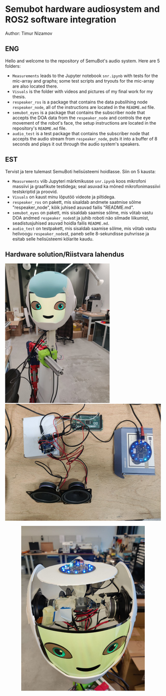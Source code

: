 # Semubot hardware audiosystem and ROS2 software integration <br/>
Author: Timur Nizamov <br/>


## ENG
Hello and welcome to the repository of SemuBot's audio system. Here are 5 folders:  <br/>
* `Measurements` leads to the Jupyter notebook `snr.ipynb` with tests for the mic-array and graphs; some test scripts and tryouts for the mic-array are also located there.
* `Visuals` is the folder with videos and pictures of my final work for my thesis.
* `respeaker_ros` is a package that contains the data pubslihing node `respeaker_node`, all of the instructions are located in the `README.md` file.
* `semubot_eyes` is a package that contains the subscriber node that accepts the DOA data from the `respeaker_node` and controls the eye movement of the robot's face, the setup instructions are located in the repository's `README.md` file.
* `audio_test` is a test package that contains the subscriber node that accepts the audio stream from `respeaker_node`, puts it into a buffer of 8 seconds and plays it out through the audio system's speakers.

## EST
Tervist ja tere tulemast SemuBoti helisüsteemi hoidlasse. Siin on 5 kausta:  <br/>
* `Measurements` viib Jupyteri märkmikusse `snr.ipynb` koos mikrofoni massiivi ja graafikute testidega; seal asuvad ka mõned mikrofonimassiivi testskriptid ja proovid.
* `Visuals` on kaust minu lõputöö videote ja piltidega.
* `respeaker_ros` on pakett, mis sisaldab andmete saatmise sõlme "respeaker_node", kõik juhised asuvad failis "README.md".
* `semubot_eyes` on pakett, mis sisaldab saamise sõlme, mis võtab vastu DOA andmed `respeaker_node`st ja juhib roboti näo silmade liikumist, seadistusjuhised asuvad hoidla failis `README.md`.
* `audio_test` on testpakett, mis sisaldab saamise sõlme, mis võtab vastu helivoogu `respeaker_node`st, paneb selle 8-sekundisse puhvrisse ja esitab selle helisüsteemi kõlarite kaudu.

## Hardware solution/Riistvara lahendus

<img src="Visuals/robotlid.jpg" width="338"/> <img src="Visuals/hardware.jpg" width="600"/>

<p align="center">
  <img src="Visuals/robot_assembly.jpg" width="400"/>
</p>
